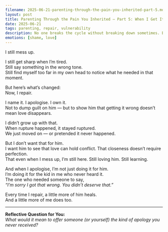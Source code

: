 ```yaml
---
filename: 2025-06-21-parenting-through-the-pain-you-inherited-part-5.md
layout: post
title: Parenting Through the Pain You Inherited – Part 5: When I Get It Wrong
date: 2025-06-21
tags: parenting, repair, vulnerability
description: No one breaks the cycle without breaking down sometimes. But the difference now is: I repair.
emotions: [shame, love]
---
```


I still mess up.

I still get sharp when I’m tired.  
Still say something in the wrong tone.  
Still find myself too far in my own head to notice what he needed in that moment.

But here’s what’s changed:  
Now, I repair.

I name it. I apologise. I own it.  
Not to dump guilt on him — but to show him that getting it wrong doesn’t mean love disappears.

I didn’t grow up with that.  
When rupture happened, it stayed ruptured.  
We just moved on — or pretended it never happened.

But I don’t want that for him.  
I want him to see that love can hold conflict. That closeness doesn’t require perfection.  
That even when I mess up, I’m still here. Still loving him. Still learning.

And when I apologise, I’m not just doing it for him.  
I’m doing it for the kid in me who never heard it.  
The one who needed someone to say,  
*“I’m sorry I got that wrong. You didn’t deserve that.”*

Every time I repair, a little more of him heals.  
And a little more of me does too.

---

**Reflective Question for You:**  
*What would it mean to offer someone (or yourself) the kind of apology you never received?*
